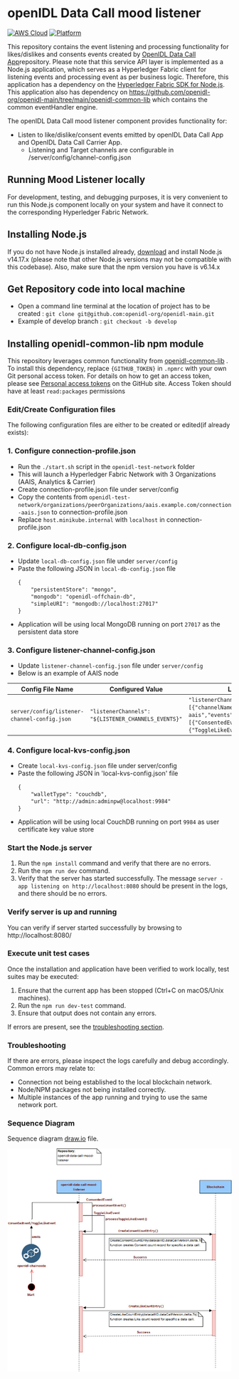 # openIDL Data Call mood listener


[![AWS Cloud](https://img.shields.io/badge/Amazon_AWS-232F3E?style=for-the-badge&logo=amazon-aws&logoColor=white)](https://aws.amazon.com/)
[![Platform](https://img.shields.io/badge/Node.js-339933?style=for-the-badge&logo=nodedotjs&logoColor=white)](https://nodejs.org)

This repository contains the event listening and processing functionality for likes/dislikes and consents events created by [OpenIDL Data Call App](https://github.com/openidl-org/openidl-main/tree/main/openidl-data-call-app)repository. Please note that this service API layer is implemented as a Node.js application, which serves as a Hyperledger Fabric client for listening events and processing event as per business logic. Therefore, this application has a dependency on the [Hyperledger Fabric SDK for Node.js](https://fabric-sdk-node.github.io/). This application also has dependency on https://github.com/openidl-org/openidl-main/tree/main/openidl-common-lib which contains the common eventHandler engine.

The openIDL Data Call mood listener component provides functionality for:
* Listen to like/dislike/consent events emitted by openIDL Data Call App and OpenIDL Data Call Carrier App.
   * Listening and Target channels are configurable in /server/config/channel-config.json

## Running Mood Listener locally

For development, testing, and debugging purposes, it is very convenient to run this Node.js component locally on your system and have it connect to the corresponding Hyperledger Fabric Network.

## Installing Node.js
If you do not have Node.js installed already, [download](https://nodejs.org/en/download/releases/) and install Node.js v14.17.x (please note that other Node.js versions may not be compatible with this codebase). Also, make sure that the npm version you have is v6.14.x

## Get Repository code into local machine

* Open a command line terminal at the location of project has to be created : `git clone git@github.com:openidl-org/openidl-main.git `
* Example of develop branch : `git checkout -b develop`

## Installing openidl-common-lib npm module 
This repository leverages common functionality from [openidl-common-lib](https://github.com/openidl-org/openidl-main/tree/main/openidl-common-lib) . To install this dependency, replace `{GITHUB_TOKEN}` in `.npmrc` with your own Git personal access token. For details on how to get an access token, please see [Personal access tokens](https://docs.github.com/en/github/authenticating-to-github/keeping-your-account-and-data-secure/creating-a-personal-access-token) on the GitHub site. Access Token should have at least `read:packages` permissions

### Edit/Create Configuration files

The following configuration files are either to be created or edited(if already exists):

### 1. Configure connection-profile.json

* Run the `./start.sh` script in the `openidl-test-network` folder
* This will launch a Hyperledger Fabric Network with 3 Organizations (AAIS, Analytics & Carrier)
* Create connection-profile.json file under server/config
* Copy the contents from `openidl-test-network/organizations/peerOrganizations/aais.example.com/connection-aais.json` to connection-profile.json
* Replace `host.minikube.internal` with `localhost` in connection-profile.json

### 2. Configure local-db-config.json

* Update `local-db-config.json` file under `server/config`
* Paste the following JSON in `local-db-config.json` file
    ``` 
    {
        "persistentStore": "mongo",
        "mongodb": "openidl-offchain-db",
        "simpleURI": "mongodb://localhost:27017"
    }
    ```
* Application will be using local MongoDB running on port `27017` as the persistent data store

### 3. Configure listener-channel-config.json

* Update `listener-channel-config.json` file under `server/config`
* Below is an example of AAIS node

|   Config File Name      | Configured Value  |  Local Run Value|
|  --------------------- | ----------------- | --------------- |
|   `server/config/listener-channel-config.json` | `"listenerChannels": "${LISTENER_CHANNELS_EVENTS}"` | `"listenerChannels": [{"channelName":"analytics-aais","events":[{"ConsentedEvent":"ConsentedEvent"},{"ToggleLikeEvent":"ToggleLikeEvent"}]}]` |


### 4. Configure local-kvs-config.json

* Create `local-kvs-config.json` file under server/config
* Paste the following JSON in 'local-kvs-config.json' file
    ``` 
    {
        "walletType": "couchdb",
        "url": "http://admin:adminpw@localhost:9984"
    }
    ```
* Application will be using local CouchDB running on port `9984` as user certificate key value store

### Start the Node.js server
1. Run the `npm install` command and verify that there are no errors.
2. Run the `npm run dev` command.
3. Verify that the server has started successfully. The message `server - app listening on http://localhost:8080` should be present in the logs, and there should be no errors.

### Verify server is up and running
You can verify if server started successfully by browsing to http://localhost:8080/ 

### Execute unit test cases
Once the installation and application have been verified to work locally, test suites may be executed:

1. Ensure that the current app has been stopped (Ctrl+C on macOS/Unix machines).
2. Run the `npm run dev-test` command.
3. Ensure that output does not contain any errors.

If errors are present, see the [troubleshooting section](#troubleshooting).

### Troubleshooting
If there are errors, please inspect the logs carefully and debug accordingly. Common errors may relate to:

* Connection not being established to the local blockchain network.
* Node/NPM packages not being installed correctly.
* Multiple instances of the app running and trying to use the same network port.
### Sequence Diagram 

Sequence diagram [draw.io](https://github.com/openidl-org/openidl-main/tree/main/openidl-data-call-mood-listener/docs/data-call-mood-listener.drawio) file.

![Sequence diagram  image.](./docs/data-call-mood-listener.jpg)
